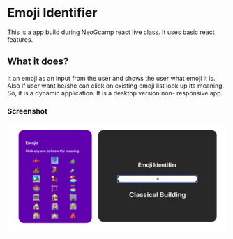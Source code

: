 # Emoji Identifier

This is a app build during NeoGcamp react live class. It uses basic react features. 

## What it does?

It an emoji as an input from the user  and shows the user what emoji it is. Also if user want he/she can click on existing emoji list look up its meaning. So, it is a dynamic application. It is a desktop version non- responsive app.

### Screenshot
![emoji-identifier-app-ss](src/emoji-identifier%20ss.png)





